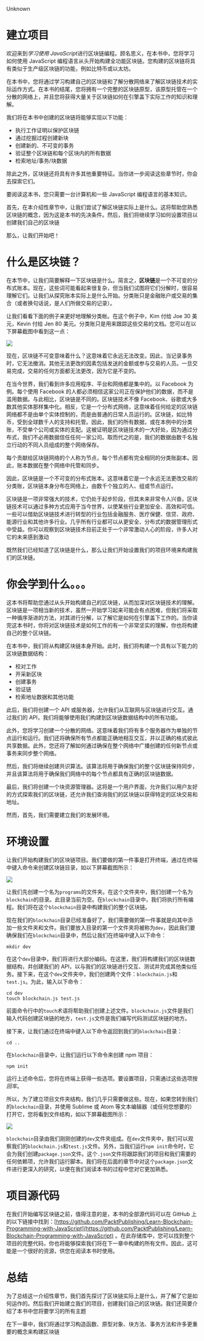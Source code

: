 Unknown 

# 建立项目

欢迎来到*学习使用 JavaScript*进行区块链编程。顾名思义，在本书中，您将学习如何使用 JavaScript 编程语言从头开始构建全功能区块链。您构建的区块链将具有类似于生产级区块链的功能，例如比特币或以太坊。

在本书中，您将通过学习构建自己的区块链和了解分散网络来了解区块链技术的实际运作方式。在本书的结尾，您将拥有一个完整的区块链原型，该原型托管在一个分散的网络上，并且您将获得大量关于区块链如何在引擎盖下实际工作的知识和理解。

我们将在本书中创建的区块链将能够实现以下功能：

*   执行工作证明以保护区块链
*   通过挖掘过程创建新块
*   创建新的、不可变的事务
*   验证整个区块链和每个区块内的所有数据
*   检索地址/事务/块数据

除此之外，区块链还将具有许多其他重要特征。当你进一步阅读这些章节时，你会去探索它们。

要阅读这本书，您只需要一台计算机和一些 JavaScript 编程语言的基本知识。

首先，在本介绍性章节中，让我们尝试了解区块链实际上是什么。这将帮助您熟悉区块链的概念，因为这是本书的先决条件。然后，我们将继续学习如何设置项目以创建我们自己的区块链

那么，让我们开始吧！

# 什么是区块链？

在本节中，让我们简要解释一下区块链是什么。简言之，**区块链**是一个不可变的分布式账本。现在，这些词可能看起来很复杂，但当我们试图将它们分解时，很容易理解它们。让我们从探究账本实际上是什么开始。分类账只是金融账户或交易的集合（或者换句话说，是人们所做交易的记录）。

让我们看看下面的例子来更好地理解分类帐。在这个例子中，Kim 付给 Joe 30 美元，Kevin 付给 Jen 80 美元。分类账只是用来跟踪这些交易的文档。您可以在以下屏幕截图中看到这一点：

![](Images/56ad2763-e822-4175-abe2-5082258544eb.png)

现在，区块链不可变意味着什么？这意味着它永远无法改变。因此，当记录事务时，它无法撤消。其他无法更改的因素包括发送的金额或参与交易的人员。一旦交易完成，交易的任何方面都无法更改，因为它是不变的。

在当今世界，我们看到许多应用程序、平台和网络都是集中的。以 Facebook 为例。每个使用 Facebook 的人都必须相信这家公司正在保护他们的数据，而不是滥用数据。与此相比，区块链是不同的。区块链技术不像 Facebook、谷歌或大多数其他实体那样集中化。相反，它是一个分布式网络，这意味着任何给定的区块链网络都不是由单个实体控制的，而是由普通的日常人员运行的。区块链，如比特币，受到全球数千人的支持和托管。因此，我们的所有数据，或在本例中的分类账，不受单个公司或实体的支配。这被证明是区块链技术的一大好处，因为通过分布式，我们不必用数据信任任何一家公司。取而代之的是，我们的数据由数千名独立行动的不同人员组成的整个网络保存。

每个贡献给区块链网络的个人称为节点，每个节点都有完全相同的分类账副本。因此，账本数据在整个网络中托管和同步。

因此，区块链是一个不可变的分布式账本。这意味着它是一个永远无法更改交易的分类账，区块链本身分布在网络上，由数千个独立的人、组或节点运行。

区块链是一项非常强大的技术，它仍处于起步阶段，但其未来非常令人兴奋。区块链技术可以通过多种方式应用于当今世界，以使某些行业更加安全、高效和可信。一些可以借助区块链技术进行转型的行业包括金融服务、医疗保健、信贷、政府、能源行业和其他许多行业。几乎所有行业都可以从更安全、分布式的数据管理形式中受益。你可以观察到区块链技术目前正处于一个非常激动人心的阶段，许多人对它的未来感到激动

既然我们已经知道了区块链是什么，那么让我们开始设置我们的项目环境来构建我们的区块链。

# 你会学到什么。。。

这本书将帮助您通过从头开始构建自己的区块链，从而加深对区块链技术的理解。区块链是一项相当新的技术，虽然一开始学习起来可能会有点困难，但我们将采取一种循序渐进的方法，对其进行分解，以了解它是如何在引擎盖下工作的。当你读完这本书时，你将对区块链技术是如何工作的有一个非常坚实的理解，你也将构建自己的整个区块链。

在本书中，我们将从构建区块链本身开始。此时，我们将构建一个具有以下能力的区块链数据结构：

*   校对工作
*   开采新区块
*   创建事务
*   验证链
*   检索地址数据和其他功能

此后，我们将创建一个 API 或服务器，允许我们从互联网与区块链进行交互。通过我们的 API，我们将能够使用我们构建到区块链数据结构中的所有功能。

此外，您将学习创建一个分散的网络。这意味着我们将有多个服务器作为单独的节点运行和运行。我们还将确保所有节点都能正确地相互交互，并以正确的格式彼此共享数据。此外，您还将了解如何通过确保在整个网络中广播创建的任何新节点或事务来同步整个网络。

然后，我们将继续创建共识算法。该算法将用于确保我们的整个区块链保持同步，并且该算法将用于确保我们网络中的每个节点都具有正确的区块链数据。

最后，我们将创建一个块资源管理器。这将是一个用户界面，允许我们以用户友好的方式探索我们的区块链，还允许我们查询我们的区块链以获得特定的区块交易和地址。

然而，首先，我们需要建立我们的发展环境。

# 环境设置

让我们开始构建我们的区块链项目。我们要做的第一件事是打开终端，通过在终端中键入命令来创建区块链目录，如以下屏幕截图所示：

![](Images/b9863d09-28c2-49e4-a8ab-dcd202cb9222.png)

让我们先创建一个名为`programs`的文件夹。在这个文件夹中，我们创建一个名为`blockchain`的目录。此目录当前为空。在`blockchain`目录中，我们将执行所有编程。我们将在这个`blockchain`目录中构建我们的整个区块链。

现在我们的`blockchain`目录已经准备好了，我们需要做的第一件事就是向其中添加一些文件夹和文件。我们要放入目录的第一个文件夹将被称为`dev`，因此我们要确保我们在`blockchain`目录中，然后让我们在终端中键入以下命令：

```
mkdir dev
```

在这个`dev`目录中，我们将进行大部分编码。在这里，我们将构建我们的区块链数据结构，并创建我们的 API，以与我们的区块链进行交互、测试并完成其他类似任务。接下来，在这个`dev`文件夹中，我们创建两个文件：`blockchain.js`和`test.js`。为此，输入以下命令：

```
cd dev
touch blockchain.js test.js
```

前面命令行中的`touch`术语将帮助我们创建上述文件。`blockchain.js`文件是我们输入代码创建区块链的地方，`test.js`文件是我们编写代码测试区块链的地方。

接下来，让我们通过在终端中键入以下命令返回到我们的`blockchain`目录：

```
cd .. 
```

在`blockchain`目录中，让我们运行以下命令来创建 npm 项目：

```
npm init 
```

运行上述命令后，您将在终端上获得一些选项。要设置项目，只需通过这些选项按*回车*。

所以，为了建立项目文件夹结构，我们几乎只需要做这些。现在，如果您转到我们的`blockchain`目录，并使用 Sublime 或 Atom 等文本编辑器（或任何您想要的）打开它，您将看到文件结构，如以下屏幕截图所示：

![](Images/f0671fe2-1d57-4273-a4e4-c90ad9102ee1.png)

`blockchain`目录由我们刚刚创建的`dev`文件夹组成。在`dev`文件夹中，我们可以观察我们的`blockchain.js`和`test.js`文件。另外，当我们运行`npm init`命令时，它会为我们创建`package.json`文件。这个`.json`文件将跟踪我们的项目和我们需要的任何依赖项，允许我们运行脚本。我们将在后面的章节中对这个`package.json`文件进行更深入的研究，以便在我们阅读本书的过程中您对它更加熟悉。

# 项目源代码

在我们开始编写区块链之前，值得注意的是，本书的全部源代码可以在 GitHub 上的以下链接中找到：[https://github.com/PacktPublishing/Learn-Blockchain-Programming-with-JavaScript](https://github.com/PacktPublishing/Learn-Blockchain-Programming-with-JavaScript) 。在此存储库中，您可以找到整个项目的完整代码，你也将能够探索我们将在下一章中构建的所有文件。因此，这可能是一个很好的资源，供您在阅读本书时使用。

# 总结

为了总结这一介绍性章节，我们首先探讨了区块链实际上是什么，并了解了它是如何运作的。然后我们开始建立我们的项目，创建我们自己的区块链。我们还简要介绍了本书中您将要学习的所有主题

在下一章中，我们将通过学习构造函数、原型对象、块方法、事务方法和许多更重要的概念来构建区块链